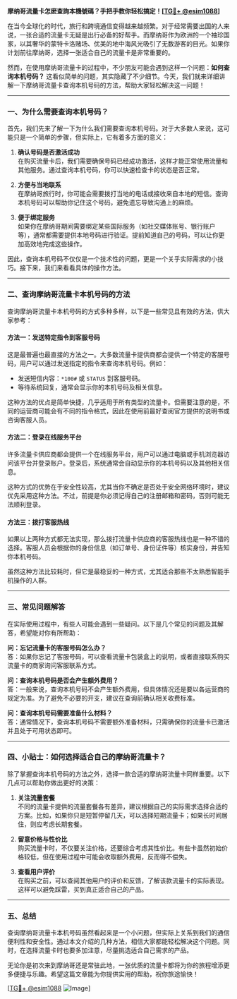 **摩纳哥流量卡怎麽查詢本機號碼？手把手教你轻松搞定！[[TG💪+ @esim1088](https://t.me/s/esim1088)]**

在当今全球化的时代，旅行和跨境通信变得越来越频繁。对于经常需要出国的人来说，一张合适的流量卡无疑是出行必备的好帮手。而摩纳哥作为欧洲的一个袖珍国家，以其奢华的蒙特卡洛赌场、优美的地中海风光吸引了无数游客的目光。如果你计划前往摩纳哥，选择一张适合自己的流量卡是非常重要的。

然而，在使用摩纳哥流量卡的过程中，不少朋友可能会遇到这样一个问题：**如何查询本机号码？** 这看似简单的问题，其实隐藏了不少细节。今天，我们就来详细讲解一下摩纳哥流量卡查询本机号码的方法，帮助大家轻松解决这一问题！

---

### 一、为什么需要查询本机号码？

首先，我们先来了解一下为什么我们需要查询本机号码。对于大多数人来说，这可能只是一个简单的步骤，但实际上，它有着多方面的意义：

1. **确认号码是否激活成功**  
   在购买流量卡后，我们需要确保号码已经成功激活，这样才能正常使用流量和其他服务。通过查询本机号码，你可以快速检查卡的状态是否正常。

2. **方便与当地联系**  
   在摩纳哥旅行时，你可能会需要拨打当地的电话或接收来自本地的短信。查询本机号码可以帮助你记住这个号码，避免遗忘导致沟通上的麻烦。

3. **便于绑定服务**  
   如果你在摩纳哥期间需要绑定某些国际服务（如社交媒体账号、银行账户等），通常都需要提供本地号码进行验证。提前知道自己的号码，可以让你更加高效地完成这些操作。

因此，查询本机号码不仅仅是一个技术性的问题，更是一个关乎实际需求的小技巧。接下来，我们来看看具体的操作方法。

---

### 二、查询摩纳哥流量卡本机号码的方法

查询摩纳哥流量卡本机号码的方式多种多样，以下是一些常见且有效的方法，供大家参考：

#### 方法一：发送特定指令到客服号码
这是最普遍也最直接的方法之一。大多数流量卡提供商都会提供一个特定的客服号码，用户可以通过发送指定的指令来查询本机号码。例如：
- 发送短信内容：`*100#` 或 `STATUS` 到客服号码。
- 等待系统回复，通常会显示你的本机号码及相关信息。

这种方法的优点是简单快捷，几乎适用于所有类型的流量卡。但需要注意的是，不同的运营商可能会有不同的指令格式，因此在使用前最好查阅官方提供的说明书或咨询客服人员。

#### 方法二：登录在线服务平台
许多流量卡供应商都会提供一个在线服务平台，用户可以通过电脑或手机浏览器访问该平台并登录账户。登录后，系统通常会自动显示你的本机号码以及其他相关信息。

这种方式的优势在于安全性较高，尤其当你不确定是否处于安全网络环境时，建议优先采用这种方法。不过，前提是你必须记得自己的注册邮箱和密码，否则可能无法顺利登录。

#### 方法三：拨打客服热线
如果以上两种方式都无法实现，那么拨打流量卡供应商的客服热线也是一种不错的选择。客服人员会根据你的身份信息（如订单号、身份证件等）核实身份，并告知你本机号码。

虽然这种方法比较耗时，但它是最稳妥的一种方式，尤其适合那些不太熟悉智能手机操作的人群。

---

### 三、常见问题解答

在实际使用过程中，有些人可能会遇到一些疑问。以下是几个常见的问题及其解答，希望能对你有所帮助：

**问：忘记流量卡的客服号码怎么办？**  
答：如果你忘记了客服号码，可以查看流量卡包装盒上的说明，或者直接联系购买流量卡的商家询问客服联系方式。

**问：查询本机号码是否会产生额外费用？**  
答：一般来说，查询本机号码不会产生额外费用，但具体情况还是要以各运营商的规定为准。为了避免不必要的开支，建议在查询前确认相关收费标准。

**问：查询本机号码需要准备什么材料？**  
答：通常情况下，查询本机号码不需要额外准备材料，只需确保你的流量卡已激活并且处于可用状态即可。

---

### 四、小贴士：如何选择适合自己的摩纳哥流量卡？

除了掌握查询本机号码的方法之外，选择一款合适的摩纳哥流量卡同样重要。以下几点可以帮助你做出更好的决策：

1. **关注流量套餐**  
   不同的流量卡提供的流量套餐各有差异，建议根据自己的实际需求选择合适的方案。比如，如果你只是短暂停留几天，可以选择短期流量卡；如果长时间居住，则应考虑长期套餐。

2. **留意价格与性价比**  
   购买流量卡时，不仅要关注价格，还要综合考虑其性价比。有些卡虽然初始价格较低，但在使用过程中可能会收取额外费用，反而得不偿失。

3. **查看用户评价**  
   在购买之前，可以查阅其他用户的评价和反馈，了解该款流量卡的实际表现。这样可以避免踩雷，买到真正适合自己的产品。

---

### 五、总结

查询摩纳哥流量卡本机号码虽然看起来是一个小问题，但实际上关系到我们的通信便利性和安全性。通过本文介绍的几种方法，相信大家都能轻松解决这个问题。同时，在选择流量卡时也要多加注意，尽量挑选适合自己需求的产品。

无论你是初次来到摩纳哥还是常驻此地，一张优质的流量卡都将为你的旅程增添更多便捷与乐趣。希望这篇文章能为你提供实用的帮助，祝你旅途愉快！

[[TG💪+ @esim1088](https://t.me/s/esim1088) ![Image](https://i.postimg.cc/4NQfJmqS/Snipaste-2025-05-13-00-14-12.png)]